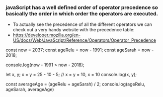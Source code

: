 ### javaScript has a well defined order of operator precedence so basically the order in which order the operators are executed.
- To actually see the precedence of all the different operators we can check out a very handy website with the precedence table:
- https://developer.mozilla.org/en-US/docs/Web/JavaScript/Reference/Operators/Operator_Precedence

const now = 2037;
const ageRelu = now - 1991;
const ageSarah = now - 2018;

console.log(now - 1991 > now - 2018);

let x, y;
x = y = 25 - 10 - 5; // x = y = 10, x = 10
console.log(x, y);

const averageAge = (ageRelu + ageSarah) / 2;
console.log(ageRelu, ageSarah, averageAge)